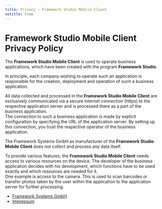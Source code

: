 ```yaml
---
title: Privacy - Framework Studio Mobile Client
notitle: true
---
```


# Framework Studio Mobile Client<br>Privacy Policy

The **Framework Studio Mobile Client** is used to operate business applications, which have been created with the program **Framework Studio**.

In principle, each company wishing to operate such an application is responsible for the creation, deployment and operation of such a business application.

All data collected and processed in the **Framework Studio Mobile Client** are exclusively communicated via a secure internet connection (https) to the respective application server and is processed there as a part of the business application.<br>
The connection to such a business application is made by explicit configuration by specifying the URL of the application server. By setting up this connection, you trust the respective operator of the business application.

The Framework Systems GmbH as manufacturer of the **Framework Studio Mobile Client** does not collect and process any data itself.

To provide various features, the **Framework Studio Mobile Client** needs access to various resources on the device.
The developer of the business application decides with his development, which functions have to be used exactly and which resources are needed for it.<br>
One example is access to the camera. This is used to scan barcodes or transfer photos taken by the user within the application to the application server for further processing.

* [Framework Systems GmbH](<http://www.framework-systems.de>)
* [Impressum](<http://www.framework-systems.de/impressum.html>)
